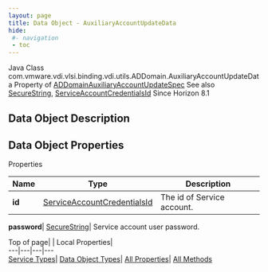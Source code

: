 ```yaml
---
layout: page
title: Data Object - AuxiliaryAccountUpdateData
hide:
 #- navigation
 - toc
---
```






Java Class
    com.vmware.vdi.vlsi.binding.vdi.utils.ADDomain.AuxiliaryAccountUpdateData
Property of
     [ADDomainAuxiliaryAccountUpdateSpec](vdi.utils.ADDomain.ADDomainAuxiliaryAccountUpdateSpec.md#field_detail)
See also
     [SecureString](vdi.util.SecureString.md), [ServiceAccountCredentialsId](vdi.entity.ServiceAccountCredentialsId.md)
Since 
    Horizon 8.1

## Data Object Description 

## Data Object Properties

Properties

Name |  Type |  Description   
---|---|---  
**id**| [ServiceAccountCredentialsId](vdi.entity.ServiceAccountCredentialsId.md)|  The id of Service account.   
  
**password**| [SecureString](vdi.util.SecureString.md)|  Service account user password.   
  
  
  
Top of page| | Local Properties|   
---|---|---|---  
[Service Types](index-mo_types.md)| [Data Object Types](index-do_types.md)| [All Properties](index-properties.md)| [All Methods](index-methods.md)  
  
  

